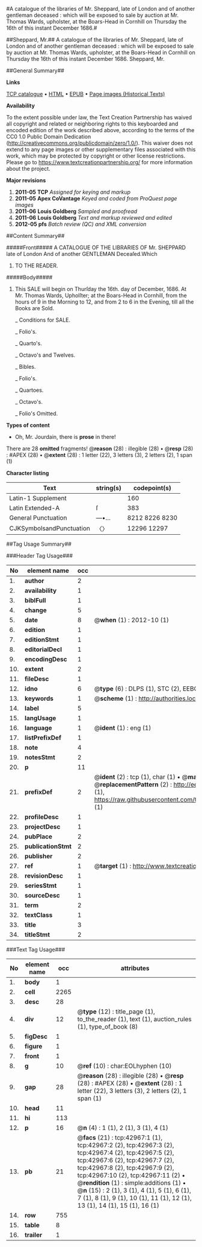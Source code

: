 #A catalogue of the libraries of Mr. Sheppard, late of London and of another gentleman deceased : which will be exposed to sale by auction at Mr. Thomas Wards, upholster, at the Boars-Head in Cornhill on Thursday the 16th of this instant December 1686.#

##Sheppard, Mr.##
A catalogue of the libraries of Mr. Sheppard, late of London and of another gentleman deceased : which will be exposed to sale by auction at Mr. Thomas Wards, upholster, at the Boars-Head in Cornhill on Thursday the 16th of this instant December 1686.
Sheppard, Mr.

##General Summary##

**Links**

[TCP catalogue](http://www.ota.ox.ac.uk/tcp/)  • 
[HTML](http://tei.it.ox.ac.uk/tcp/Texts-HTML/free/A59/A59698.html)  • 
[EPUB](http://tei.it.ox.ac.uk/tcp/Texts-EPUB/free/A59/A59698.epub) • 
[Page images (Historical Texts)](https://historicaltexts.jisc.ac.uk/eebo-09398697e)

**Availability**

To the extent possible under law, the Text Creation Partnership has waived all copyright and related or neighboring rights to this keyboarded and encoded edition of the work described above, according to the terms of the CC0 1.0 Public Domain Dedication (http://creativecommons.org/publicdomain/zero/1.0/). This waiver does not extend to any page images or other supplementary files associated with this work, which may be protected by copyright or other license restrictions. Please go to https://www.textcreationpartnership.org/ for more information about the project.

**Major revisions**

1. __2011-05__ __TCP__ *Assigned for keying and markup*
1. __2011-05__ __Apex CoVantage__ *Keyed and coded from ProQuest page images*
1. __2011-06__ __Louis Goldberg__ *Sampled and proofread*
1. __2011-06__ __Louis Goldberg__ *Text and markup reviewed and edited*
1. __2012-05__ __pfs__ *Batch review (QC) and XML conversion*

##Content Summary##

#####Front#####
 A CATALOGUE OF THE LIBRARIES OF Mr. SHEPPARD late of London And of another GENTLEMAN Deceaſed.Which
1. TO THE READER.

#####Body#####

1. This SALE will begin on Thurſday the 16th. day of December, 1686. At Mr. Thomas Wards, Upholſter; at the Boars-Head in Cornhill, from the hours of 9 in the Morning to 12, and from 2 to 6 in the Evening, till all the Books are Sold.

    _ Conditions for SALE.

    _ Folio's.

    _ Quarto's.

    _ Octavo's and Twelves.

    _ Bibles.

    _ Folio's.

    _ Quartoes.

    _ Octavo's.

    _ Folio's Omitted.

**Types of content**

  * Oh, Mr. Jourdain, there is **prose** in there!

There are 28 **omitted** fragments! 
 @__reason__ (28) : illegible (28)  •  @__resp__ (28) : #APEX (28)  •  @__extent__ (28) : 1 letter (22), 3 letters (3), 2 letters (2), 1 span (1)

**Character listing**


|Text|string(s)|codepoint(s)|
|---|---|---|
|Latin-1 Supplement| |160|
|Latin Extended-A|ſ|383|
|General Punctuation|—•…|8212 8226 8230|
|CJKSymbolsandPunctuation|〈〉|12296 12297|

##Tag Usage Summary##

###Header Tag Usage###

|No|element name|occ|attributes|
|---|---|---|---|
|1.|__author__|2||
|2.|__availability__|1||
|3.|__biblFull__|1||
|4.|__change__|5||
|5.|__date__|8| @__when__ (1) : 2012-10 (1)|
|6.|__edition__|1||
|7.|__editionStmt__|1||
|8.|__editorialDecl__|1||
|9.|__encodingDesc__|1||
|10.|__extent__|2||
|11.|__fileDesc__|1||
|12.|__idno__|6| @__type__ (6) : DLPS (1), STC (2), EEBO-CITATION (1), OCLC (1), VID (1)|
|13.|__keywords__|1| @__scheme__ (1) : http://authorities.loc.gov/ (1)|
|14.|__label__|5||
|15.|__langUsage__|1||
|16.|__language__|1| @__ident__ (1) : eng (1)|
|17.|__listPrefixDef__|1||
|18.|__note__|4||
|19.|__notesStmt__|2||
|20.|__p__|11||
|21.|__prefixDef__|2| @__ident__ (2) : tcp (1), char (1)  •  @__matchPattern__ (2) : ([0-9\-]+):([0-9IVX]+) (1), (.+) (1)  •  @__replacementPattern__ (2) : http://eebo.chadwyck.com/downloadtiff?vid=$1&page=$2 (1), https://raw.githubusercontent.com/textcreationpartnership/Texts/master/tcpchars.xml#$1 (1)|
|22.|__profileDesc__|1||
|23.|__projectDesc__|1||
|24.|__pubPlace__|2||
|25.|__publicationStmt__|2||
|26.|__publisher__|2||
|27.|__ref__|1| @__target__ (1) : http://www.textcreationpartnership.org/docs/. (1)|
|28.|__revisionDesc__|1||
|29.|__seriesStmt__|1||
|30.|__sourceDesc__|1||
|31.|__term__|2||
|32.|__textClass__|1||
|33.|__title__|3||
|34.|__titleStmt__|2||


###Text Tag Usage###

|No|element name|occ|attributes|
|---|---|---|---|
|1.|__body__|1||
|2.|__cell__|2265||
|3.|__desc__|28||
|4.|__div__|12| @__type__ (12) : title_page (1), to_the_reader (1), text (1), auction_rules (1), type_of_book (8)|
|5.|__figDesc__|1||
|6.|__figure__|1||
|7.|__front__|1||
|8.|__g__|10| @__ref__ (10) : char:EOLhyphen (10)|
|9.|__gap__|28| @__reason__ (28) : illegible (28)  •  @__resp__ (28) : #APEX (28)  •  @__extent__ (28) : 1 letter (22), 3 letters (3), 2 letters (2), 1 span (1)|
|10.|__head__|11||
|11.|__hi__|113||
|12.|__p__|16| @__n__ (4) : 1 (1), 2 (1), 3 (1), 4 (1)|
|13.|__pb__|21| @__facs__ (21) : tcp:42967:1 (1), tcp:42967:2 (2), tcp:42967:3 (2), tcp:42967:4 (2), tcp:42967:5 (2), tcp:42967:6 (2), tcp:42967:7 (2), tcp:42967:8 (2), tcp:42967:9 (2), tcp:42967:10 (2), tcp:42967:11 (2)  •  @__rendition__ (1) : simple:additions (1)  •  @__n__ (15) : 2 (1), 3 (1), 4 (1), 5 (1), 6 (1), 7 (1), 8 (1), 9 (1), 10 (1), 11 (1), 12 (1), 13 (1), 14 (1), 15 (1), 16 (1)|
|14.|__row__|755||
|15.|__table__|8||
|16.|__trailer__|1||

